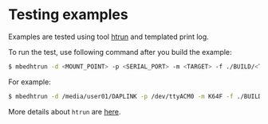 # Testing examples

Examples are tested using tool [htrun](https://github.com/ARMmbed/mbed-os-tools/tree/master/packages/mbed-host-tests) and templated print log. 

To run the test, use following command after you build the example:
```bash
$ mbedhtrun -d <MOUNT_POINT> -p <SERIAL_PORT> -m <TARGET> -f ./BUILD/<TARGET>/<TOOLCHAIN>/mbed-os-example-cpu-stats.bin --compare-log tests/cpu-stats.log
```
For example:
```bash
$ mbedhtrun -d /media/user01/DAPLINK -p /dev/ttyACM0 -m K64F -f ./BUILD/K64F/GCC_ARM/mbed-os-example-cpu-stats.bin --compare-log tests/cpu-stats.log
```


More details about `htrun` are [here](https://github.com/ARMmbed/htrun#testing-mbed-os-examples).

